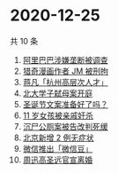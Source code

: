 # 2020-12-25

共 10 条

<!-- BEGIN ZHIHUSEARCH -->
<!-- 最后更新时间 Fri Dec 25 2020 05:08:39 GMT+0800 (CST) -->
1. [阿里巴巴涉嫌垄断被调查](https://www.zhihu.com/search?q=阿里巴巴)
1. [猎奇漫画作者 JM 被刑拘](https://www.zhihu.com/search?q=jm帝国漫画)
1. [蒋凡「杭州高层次人才」](https://www.zhihu.com/search?q=蒋凡)
1. [北大学子弑母案开庭](https://www.zhihu.com/search?q=北大弑母案)
1. [圣诞节文案准备好了吗？](https://www.zhihu.com/search?q=圣诞节祝福)
1. [11 岁女孩被亲戚奸杀](https://www.zhihu.com/search?q=女孩被亲戚奸杀)
1. [沉尸公厕案被告改判死缓](https://www.zhihu.com/search?q=沉尸公厕案)
1. [北京新增 2 例无症状](https://www.zhihu.com/search?q=北京疫情)
1. [微信推出「微信豆」](https://www.zhihu.com/search?q=微信豆)
1. [周迅高圣远官宣离婚](https://www.zhihu.com/search?q=周迅高圣远)
<!-- END ZHIHUSEARCH -->
